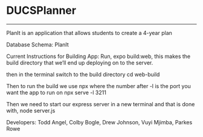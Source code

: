 # DUCSPlanner
---------------------------------------------
PlanIt is an application that allows students to create a 4-year plan

Database Schema: 
PlanIt

Current Instructions for Building App:
Run, expo build:web, this makes the build directory that we’ll end up deploying on to the server.
 
then in the terminal switch to the build directory
cd web-build
 
Then to run the build we use npx where the number after -l is the port you want the app to run on
npx serve -l 3211
 
Then we need to start our express server in a new terminal and that is done with,
node server.js

Developers:
Todd Angel,
Colby Bogle,
Drew Johnson,
Vuyi Mjimba,
Parkes Rowe
